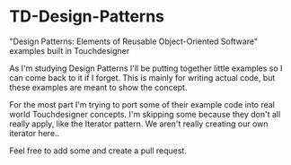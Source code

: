 # TD-Design-Patterns
"Design Patterns: Elements of Reusable Object-Oriented Software" examples built in Touchdesigner

As I'm studying Design Patterns I'll be putting together little examples so I can come back to it if I forget. This is mainly for writing actual code, but these examples are meant to show the concept.

For the most part I'm trying to port some of their example code into real world Touchdesigner concepts. I'm skipping some because they don't all really apply, like the Iterator pattern. We aren't really creating our own iterator here..

Feel free to add some and create a pull request.
